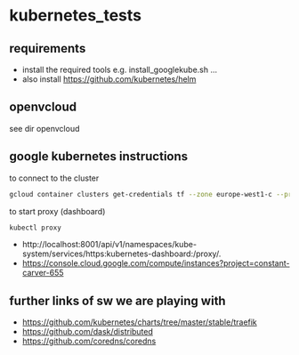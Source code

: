 # kubernetes_tests

## requirements

- install the required tools e.g. install_googlekube.sh ...
- also install https://github.com/kubernetes/helm

## openvcloud

see dir openvcloud

## google kubernetes instructions

to connect to the cluster
```bash
gcloud container clusters get-credentials tf --zone europe-west1-c --project constant-carver-655
```

to start proxy (dashboard)
```bash
kubectl proxy
```  
 
- http://localhost:8001/api/v1/namespaces/kube-system/services/https:kubernetes-dashboard:/proxy/.
- https://console.cloud.google.com/compute/instances?project=constant-carver-655


## further links of sw we are playing with

- https://github.com/kubernetes/charts/tree/master/stable/traefik
- https://github.com/dask/distributed
- https://github.com/coredns/coredns
